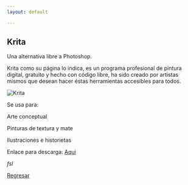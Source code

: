 ```yaml
---
layout: default

---
```


## Krita

Una alternativa libre a Photoshop.

Krita como su página lo indica, es un programa profesional de pintura digital, gratuito y hecho con código libre, ha sido creado por artistas mismos que desean hacer éstas herramientas accesibles para todos.

![Krita](https://upload.wikimedia.org/wikipedia/commons/1/15/Krita_5.0.0_screenshot.png)

Se usa para:

Arte conceptual

Pinturas de textura y mate

Ilustraciones e historietas

Enlace para descarga:
[Aqui](https://krita.org/es/)

_fsl_

[Regresar](./)
